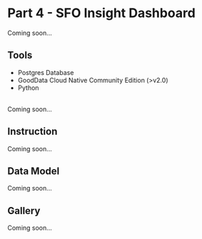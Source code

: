 # Part 4 - SFO Insight Dashboard
Coming soon...

## Tools
<ul>
	<li>Postgres Database</li>
	<li>GoodData Cloud Native Community Edition (>v2.0)</li>
	<li>Python</li>
</ul>

<br>
Coming soon...

## Instruction
Coming soon...

## Data Model
Coming soon...

## Gallery
Coming soon...